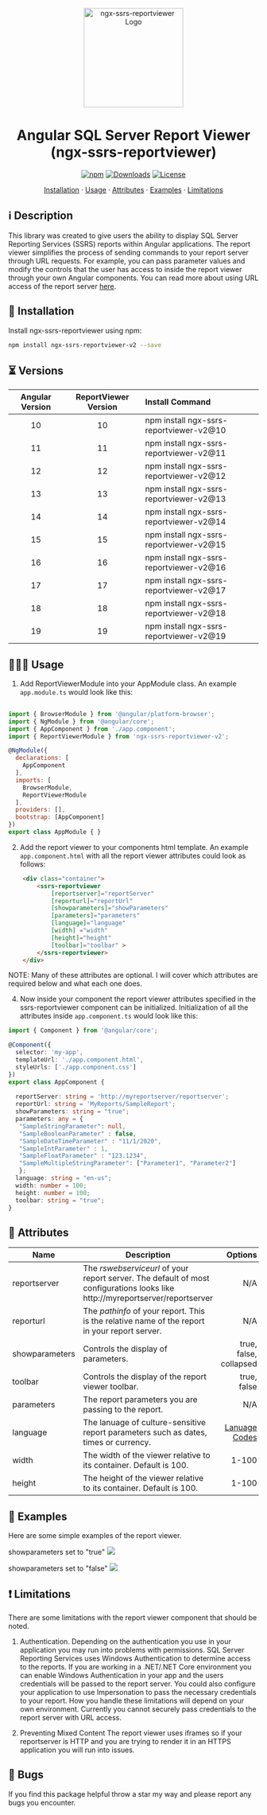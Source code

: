 <p align="center">
  <img src="images/ssrslogo.png" alt="ngx-ssrs-reportviewer Logo" width="200">
</p>

<h1 align="center">Angular SQL Server Report Viewer (ngx-ssrs-reportviewer)</h1>

<p align="center">
<a href="https://www.npmjs.com/package/ngx-ssrs-reportviewer-v2"><img src="https://img.shields.io/npm/v/ngx-ssrs-reportviewer.svg?colorB=cb3837" alt="npm"></a>
<a href="https://www.npmjs.com/package/ngx-ssrs-reportviewer-v2"><img src="https://img.shields.io/npm/dt/ngx-ssrs-reportviewer?color=blue" alt="Downloads"></a>
<a href="https://github.com/danisss9/ngx-ssrs-reportviewer-v2/blob/master/LICENSE"><img src="https://img.shields.io/badge/license-MIT-green.svg" alt="License"></a>
</p>


<p align="center">
  <a href="#-installation">Installation</a> ·
  <a href="#-usage">Usage</a> ·
  <a href="#-attributes">Attributes</a> ·
  <a href="#-examples">Examples</a> ·
  <a href="#-limitations">Limitations</a>
</p>

## ℹ️️ Description

This library was created to give users the ability to display SQL Server Reporting Services (SSRS) reports within Angular applications.  The report viewer simplifies the process of sending commands to your report server through URL requests.  For example, you can pass parameter values and modify the controls that the user has access to inside the report viewer through your own Angular components.  You can read more about using URL access of the report server [here](https://docs.microsoft.com/en-us/sql/reporting-services/url-access-ssrs).

## 🔧 Installation

Install ngx-ssrs-reportviewer using npm:

```bash
npm install ngx-ssrs-reportviewer-v2 --save 
```

## ⏳ Versions

| Angular Version | ReportViewer Version |             Install Command             |
| :-------------: | :------------------: | :-------------------------------------- |
| 10              | 10                   | npm install ngx-ssrs-reportviewer-v2@10 |
| 11              | 11                   | npm install ngx-ssrs-reportviewer-v2@11 |
| 12              | 12                   | npm install ngx-ssrs-reportviewer-v2@12 |
| 13              | 13                   | npm install ngx-ssrs-reportviewer-v2@13 |
| 14              | 14                   | npm install ngx-ssrs-reportviewer-v2@14 |
| 15              | 15                   | npm install ngx-ssrs-reportviewer-v2@15 |
| 16              | 16                   | npm install ngx-ssrs-reportviewer-v2@16 |
| 17              | 17                   | npm install ngx-ssrs-reportviewer-v2@17 |
| 18              | 18                   | npm install ngx-ssrs-reportviewer-v2@18 |
| 19              | 19                   | npm install ngx-ssrs-reportviewer-v2@19 |

## 👨🏻‍🏫 Usage

1. Add ReportViewerModule into your AppModule class. An example `app.module.ts` would look like this:

```javascript
    
import { BrowserModule } from '@angular/platform-browser';
import { NgModule } from '@angular/core';
import { AppComponent } from './app.component';
import { ReportViewerModule } from 'ngx-ssrs-reportviewer-v2';

@NgModule({
  declarations: [
    AppComponent
  ],
  imports: [
    BrowserModule,
    ReportViewerModule
  ],
  providers: [],
  bootstrap: [AppComponent]
})
export class AppModule { }

```

2. Add the report viewer to your components html template. An example `app.component.html` with all the report viewer attributes could look as follows: 

```html
    <div class="container">
        <ssrs-reportviewer
            [reportserver]="reportServer"
            [reporturl]="reportUrl"
            [showparameters]="showParameters" 
            [parameters]="parameters" 
            [language]="language" 
            [width] ="width" 
            [height]="height" 
            [toolbar]="toolbar" >
        </ssrs-reportviewer>
    </div>
```
NOTE: Many of these attributes are optional. I will cover which attributes are required below and what each one does.

4. Now inside your component the report viewer attributes specified in the ssrs-reportviewer component can be initialized. Initialization of all the attributes inside `app.component.ts` would look like this:

```typescript
import { Component } from '@angular/core';

@Component({
  selector: 'my-app',
  templateUrl: './app.component.html',
  styleUrls: ['./app.component.css']
})
export class AppComponent {
 
  reportServer: string = 'http://myreportserver/reportserver';
  reportUrl: string = 'MyReports/SampleReport';
  showParameters: string = "true"; 
  parameters: any = {
   "SampleStringParameter": null,
   "SampleBooleanParameter" : false,
   "SampleDateTimeParameter" : "11/1/2020",
   "SampleIntParameter" : 1,
   "SampleFloatParameter" : "123.1234",
   "SampleMultipleStringParameter": ["Parameter1", "Parameter2"]
   };
  language: string = "en-us";
  width: number = 100;
  height: number = 100;
  toolbar: string = "true";
}
```

## 📝 Attributes

| Name          | Description   | Options | Required |
| ------------- |-------------| -----:|-----:|
| reportserver  | The *rswebserviceurl* of your report server.  The default of most configurations looks like http://myreportserver/reportserver | N/A | Yes |
| reporturl      | The *pathinfo* of your report.  This is the relative name of the report in your report server.       |   N/A | Yes |
| showparameters | Controls the display of parameters.      |  true, false, collapsed   | No |
| toolbar | Controls the display of the report viewer toolbar.  |  true, false   | No |
| parameters | The report parameters you are passing to the report.     |  N/A   | No |
| language | The lanuage of culture-sensitive report parameters such as dates, times or currency.     |  [Lanuage Codes](https://msdn.microsoft.com/en-us/library/ms533052(v=vs.85).aspx)  | No |
| width | The width of the viewer relative to its container.  Default is 100.  | 1-100  | No |
| height | The height of the viewer relative to its container.  Default is 100.  | 1-100  | No |

## 🔢 Examples
Here are some simple examples of the report viewer.

showparameters set to "true"
<img src="images/toolbar_true.PNG">

showparameters set to "false"
<img src="images/toolbar_false.PNG">

## ❗ Limitations
There are some limitations with the report viewer component that should be noted. 

1. Authentication.
 Depending on the authentication you use in your application you may run into problems with permissions.  SQL Server Reporting Services uses Windows Authentication to determine access to the reports.  If you are working in a .NET/.NET Core environment you can enable Windows Authentication in your app and the users credentials will be passed to the report server.  You could also configure your application to use Impersonation to pass the necessary credentials to your report.  How you handle these limitations will depend on your own environment.  Currently you cannot securely pass credentials to the report server with URL access.

 2. Preventing Mixed Content
  The report viewer uses iframes so if your reportserver is HTTP and you are trying to render it in an HTTPS application you will run into issues.


## 🐞 Bugs
If you find this package helpful throw a star my way and please report any bugs you encounter.